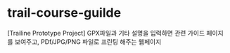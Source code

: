 # trail-course-guilde

[Trailine Prototype Project] GPX파일과 기타 설명을 입력하면 관련 가이드 페이지를 보여주고, PDf/JPG/PNG 파일로 프린팅 해주는 웹페이지